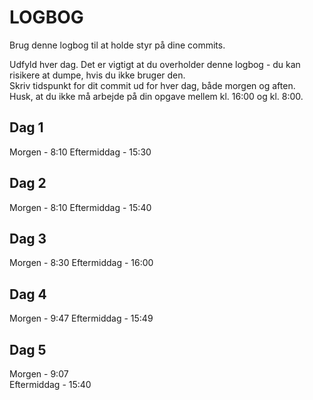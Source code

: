 # LOGBOG

Brug denne logbog til at holde styr på dine commits.

Udfyld hver dag. Det er vigtigt at du overholder denne logbog - du kan risikere at dumpe, hvis du ikke bruger den.  
Skriv tidspunkt for dit commit ud for hver dag, både morgen og aften.  
Husk, at du ikke må arbejde på din opgave mellem kl. 16:00 og kl. 8:00.

## Dag 1

Morgen - 8:10 
Eftermiddag - 15:30

## Dag 2

Morgen - 8:10
Eftermiddag - 15:40

## Dag 3

Morgen - 8:30 
Eftermiddag - 16:00

## Dag 4

Morgen - 9:47
Eftermiddag - 15:49

## Dag 5

Morgen - 9:07  
Eftermiddag - 15:40
